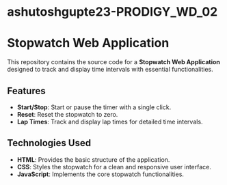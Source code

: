 # ashutoshgupte23-PRODIGY_WD_02
# Stopwatch Web Application  

This repository contains the source code for a **Stopwatch Web Application** designed to track and display time intervals with essential functionalities.  

## Features  
- **Start/Stop**: Start or pause the timer with a single click.  
- **Reset**: Reset the stopwatch to zero.  
- **Lap Times**: Track and display lap times for detailed time intervals.  

## Technologies Used  
- **HTML**: Provides the basic structure of the application.  
- **CSS**: Styles the stopwatch for a clean and responsive user interface.  
- **JavaScript**: Implements the core stopwatch functionalities.  
